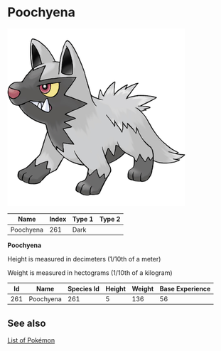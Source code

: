 # Poochyena


![Poochyena](images/261.png)

| **Name** | **Index** | **Type 1** | **Type 2** |
|----|----|----|----|
| Poochyena | 261 | Dark  |  |

**Poochyena** 


Height is measured in decimeters (1/10th of a meter)

Weight is measured in hectograms (1/10th of a kilogram)

| **Id** | **Name** | **Species Id** | **Height** | **Weight** | **Base Experience** |
|--------|----------|----------------|------------|------------|---------------------|
| 261 | Poochyena | 261 | 5 | 136 | 56 |


## See also

[List of Pokémon](../pokemon.md)
